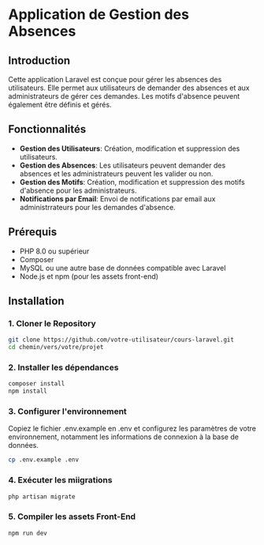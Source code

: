 # Application de Gestion des Absences

## Introduction

Cette application Laravel est conçue pour gérer les absences des utilisateurs. Elle permet aux utilisateurs de demander des absences et aux administrateurs de gérer ces demandes. Les motifs d'absence peuvent également être définis et gérés.

## Fonctionnalités

- **Gestion des Utilisateurs**: Création, modification et suppression des utilisateurs.
- **Gestion des Absences**: Les utilisateurs peuvent demander des absences et les administrateurs peuvent les valider ou non.
- **Gestion des Motifs**: Création, modification et suppression des motifs d'absence pour les administrateurs.
- **Notifications par Email**: Envoi de notifications par email aux administrrateurs pour les demandes d'absence.

## Prérequis

- PHP 8.0 ou supérieur
- Composer
- MySQL ou une autre base de données compatible avec Laravel
- Node.js et npm (pour les assets front-end)

## Installation

### 1. Cloner le Repository

```bash
git clone https://github.com/votre-utilisateur/cours-laravel.git
cd chemin/vers/votre/projet
```

### 2. Installer les dépendances

```bash
composer install
npm install
```

### 3. Configurer l'environnement

Copiez le fichier .env.example en .env et configurez les paramètres de votre environnement, notamment les informations de connexion à la base de données.

```bash
cp .env.example .env
```

### 4. Exécuter les miigrations

```bash
php artisan migrate
```

### 5. Compiler les assets Front-End

```bash
npm run dev
```


